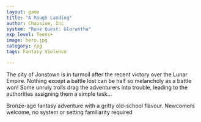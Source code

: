 ```yaml
---
layout: game
title: "A Rough Landing"
author: Chaosium, Inc
system: "Rune Quest: Glorantha"
exp_level: Teens+
image: hero.jpg
category: rpg
tags: Fantasy Violence

---
```


The city of Jonstown is in turmoil after the recent victory over the Lunar Empire.   Nothing except a battle lost can be half so melancholy as a battle won!  Some unruly trolls drag the adventurers into trouble, leading to the authorities assigning them a simple task...

Bronze-age fantasy adventure with a gritty old-school flavour.  Newcomers welcome, no system or setting familiarity required
